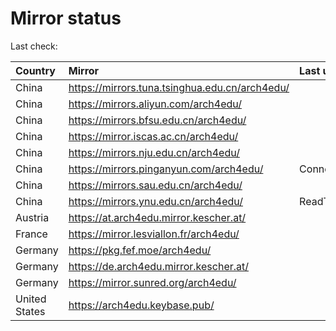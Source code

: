 <script src="./time.js"></script>
# Mirror status
Last check: <script type="text/javascript">localize(1673191139.1775658);</script>

|Country|Mirror|Last update|
|:------|:-----|:----------|
|China|https://mirrors.tuna.tsinghua.edu.cn/arch4edu/|<script type="text/javascript">localize(1673159592);</script>|
|China|https://mirrors.aliyun.com/arch4edu/|<script type="text/javascript">localize(1673073110);</script>|
|China|https://mirrors.bfsu.edu.cn/arch4edu/|<script type="text/javascript">localize(1673159592);</script>|
|China|https://mirror.iscas.ac.cn/arch4edu/|<script type="text/javascript">localize(1673159592);</script>|
|China|https://mirrors.nju.edu.cn/arch4edu/|<script type="text/javascript">localize(1673116340);</script>|
|China|https://mirrors.pinganyun.com/arch4edu/|ConnectTimeout|
|China|https://mirrors.sau.edu.cn/arch4edu/|<script type="text/javascript">localize(1671258899);</script>|
|China|https://mirrors.ynu.edu.cn/arch4edu/|ReadTimeout|
|Austria|https://at.arch4edu.mirror.kescher.at/|<script type="text/javascript">localize(1673159592);</script>|
|France|https://mirror.lesviallon.fr/arch4edu/|<script type="text/javascript">localize(1673159592);</script>|
|Germany|https://pkg.fef.moe/arch4edu/|<script type="text/javascript">localize(1673159592);</script>|
|Germany|https://de.arch4edu.mirror.kescher.at/|<script type="text/javascript">localize(1673159592);</script>|
|Germany|https://mirror.sunred.org/arch4edu/|<script type="text/javascript">localize(1673159592);</script>|
|United States|https://arch4edu.keybase.pub/|<script type="text/javascript">localize(1673116340);</script>|

<script src="./tablefilter/tablefilter.js"></script>
<script src="./table.js"></script>